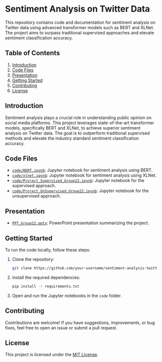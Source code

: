 # Sentiment Analysis on Twitter Data

This repository contains code and documentation for sentiment analysis on Twitter data using advanced transformer models such as BERT and XLNet. The project aims to surpass traditional supervised approaches and elevate sentiment classification accuracy.

## Table of Contents
1. [Introduction](#introduction)
2. [Code Files](#code-files)
3. [Presentation](#presentation)
4. [Getting Started](#getting-started)
5. [Contributing](#contributing)
6. [License](#license)

## Introduction

Sentiment analysis plays a crucial role in understanding public opinion on social media platforms. This project leverages state-of-the-art transformer models, specifically BERT and XLNet, to achieve superior sentiment analysis on Twitter data. The goal is to outperform traditional supervised methods and elevate the industry standard sentiment classification accuracy.

## Code Files

- [`code/BERT.ipynb`](code/BERT.ipynb): Jupyter notebook for sentiment analysis using BERT.
- [`code/xlnet.ipynb`](code/xlnet.ipynb): Jupyter notebook for sentiment analysis using XLNet.
- [`code/Project_Supervised_Group22.ipynb`](code/Project_Supervised_Group22.ipynb): Jupyter notebook for the supervised approach.
- [`code/Project_UnSupervised_Group22.ipynb`](code/Project_UnSupervised_Group22.ipynb): Jupyter notebook for the unsupervised approach.

## Presentation

- [`PPT_Group22.pptx`](PPT_Group22.pptx): PowerPoint presentation summarizing the project.

## Getting Started

To run the code locally, follow these steps:

1. Clone the repository:

    ```bash
    git clone https://github.com/your-username/sentiment-analysis-twitter.git
    ```

2. Install the required dependencies:

    ```bash
    pip install -r requirements.txt
    ```

3. Open and run the Jupyter notebooks in the `code` folder.

## Contributing

Contributions are welcome! If you have suggestions, improvements, or bug fixes, feel free to open an issue or submit a pull request.

## License

This project is licensed under the [MIT License](LICENSE).
